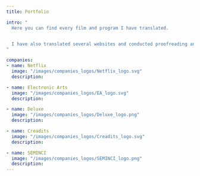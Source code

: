```yaml
---
title: Portfolio

intro: "
  Here you can find every film and program I have translated.


  I have also translated several websites and conducted proofreading and linguistic QC for various clients.
"

companies:
- name: Netflix
  image: "/images/companies_logos/Netflix_logo.svg"
  description:

- name: Electronic Arts
  image: "/images/companies_logos/EA_logo.svg"
  description:

- name: Deluxe
  image: "/images/companies_logos/Deluxe_logo.png"
  description:

- name: Creadits
  image: "/images/companies_logos/Creadits_logo.svg"
  description:

- name: SEMINCI
  image: "/images/companies_logos/SEMINCI_logo.png"
  description:
---
```

